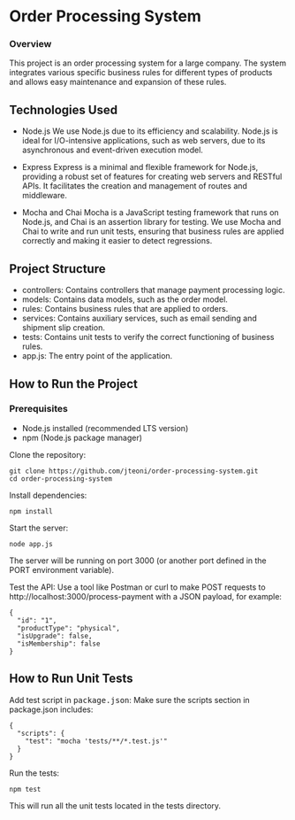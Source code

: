 # Order Processing System

### Overview

This project is an order processing system for a large company. The system integrates various specific business rules for different types of products and allows easy maintenance and expansion of these rules.

## Technologies Used

- Node.js
We use Node.js due to its efficiency and scalability. Node.js is ideal for I/O-intensive applications, such as web servers, due to its asynchronous and event-driven execution model.

- Express
Express is a minimal and flexible framework for Node.js, providing a robust set of features for creating web servers and RESTful APIs. It facilitates the creation and management of routes and middleware.

- Mocha and Chai
Mocha is a JavaScript testing framework that runs on Node.js, and Chai is an assertion library for testing. We use Mocha and Chai to write and run unit tests, ensuring that business rules are applied correctly and making it easier to detect regressions.

## Project Structure

- controllers: Contains controllers that manage payment processing logic.
- models: Contains data models, such as the order model.
- rules: Contains business rules that are applied to orders.
- services: Contains auxiliary services, such as email sending and shipment slip creation.
- tests: Contains unit tests to verify the correct functioning of business rules.
- app.js: The entry point of the application.

## How to Run the Project

### Prerequisites
- Node.js installed (recommended LTS version)
- npm (Node.js package manager)

Clone the repository:
```
git clone https://github.com/jteoni/order-processing-system.git
cd order-processing-system
```

Install dependencies:
```
npm install
```

Start the server:
```
node app.js
```
The server will be running on port 3000 (or another port defined in the PORT environment variable).

Test the API:
Use a tool like Postman or curl to make POST requests to http://localhost:3000/process-payment with a JSON payload, for example:
```
{
  "id": "1",
  "productType": "physical",
  "isUpgrade": false,
  "isMembership": false
}
```

## How to Run Unit Tests

Add test script in <samp>package.json</samp>:
Make sure the scripts section in package.json includes:
```
{
  "scripts": {
    "test": "mocha 'tests/**/*.test.js'"
  }
}
```

Run the tests:
```
npm test
```
This will run all the unit tests located in the tests directory.
